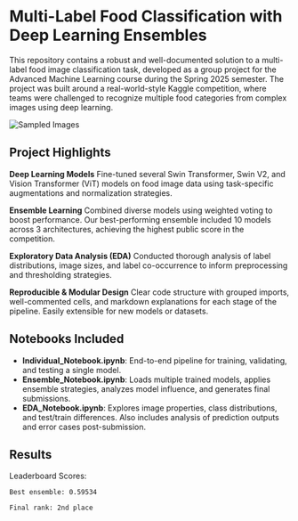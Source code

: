 # Multi-Label Food Classification with Deep Learning Ensembles

This repository contains a robust and well-documented solution to a multi-label food image classification task, developed as a group project for the Advanced Machine Learning course during the Spring 2025 semester. The project was built around a real-world-style Kaggle competition, where teams were challenged to recognize multiple food categories from complex images using deep learning.

![Sampled Images](./images/random_images.png)

## Project Highlights

**Deep Learning Models**
Fine-tuned several Swin Transformer, Swin V2, and Vision Transformer (ViT) models on food image data using task-specific augmentations and normalization strategies.

**Ensemble Learning**
Combined diverse models using weighted voting to boost performance. Our best-performing ensemble included 10 models across 3 architectures, achieving the highest public score in the competition.

**Exploratory Data Analysis (EDA)**
Conducted thorough analysis of label distributions, image sizes, and label co-occurrence to inform preprocessing and thresholding strategies.

**Reproducible & Modular Design**
Clear code structure with grouped imports, well-commented cells, and markdown explanations for each stage of the pipeline. Easily extensible for new models or datasets.

## Notebooks Included

- **Individual_Notebook.ipynb**: End-to-end pipeline for training, validating, and testing a single model.
- **Ensemble_Notebook.ipynb**: Loads multiple trained models, applies ensemble strategies, analyzes model influence, and generates final submissions.
- **EDA_Notebook.ipynb**: Explores image properties, class distributions, and test/train differences. Also includes analysis of prediction outputs and error cases post-submission.

## Results

Leaderboard Scores:

    Best ensemble: 0.59534

    Final rank: 2nd place 

